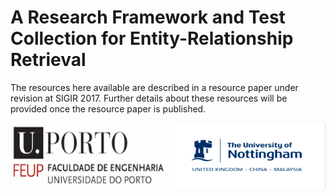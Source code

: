 # A Research Framework and Test Collection for Entity-Relationship Retrieval




The resources here available are described in a resource paper under revision at SIGIR 2017. Further details about these resources will be provided once the resource paper is published.















<img src="https://raw.githubusercontent.com/sigirelink/RELink/master/university-of-porto.png" width="250" height="104" /> <img src="https://raw.githubusercontent.com/sigirelink/RELink/master/university-of-nottingham.png" width="250" height="104" />



